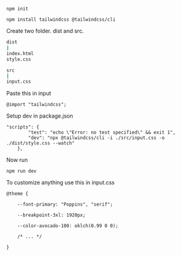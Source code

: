 ```
npm init
```
```
npm install tailwindcss @tailwindcss/cli
```
Create two folder. dist and src.
```bash
dist
|
index.html
style.css

src
|
input.css
```
Paste this in input
```
@import "tailwindcss";
```
Setup dev in package.json
```
"scripts": {
        "test": "echo \"Error: no test specified\" && exit 1",
        "dev": "npx @tailwindcss/cli -i ./src/input.css -o ./dist/style.css --watch"
    },
```
Now run
```
npm run dev
```
To customize anything use this in input.css
```
@theme {

    --font-primary: "Poppins", "serif";

    --breakpoint-3xl: 1920px;

    --color-avocado-100: oklch(0.99 0 0);

    /* ... */

}
```

